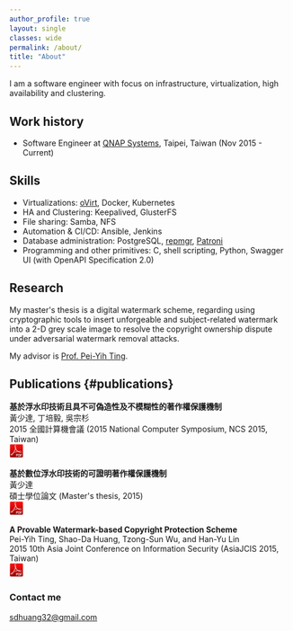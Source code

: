 ```yaml
---
author_profile: true
layout: single
classes: wide
permalink: /about/
title: "About"
---
```


I am a software engineer with focus on infrastructure, virtualization, high availability and clustering.

## Work history
- Software Engineer at [QNAP Systems](https://www.qnap.com/), Taipei, Taiwan (Nov 2015 - Current)

## Skills
- Virtualizations: [oVirt](https://ovirt.org/), Docker, Kubernetes
- HA and Clustering: Keepalived, GlusterFS
- File sharing: Samba, NFS
- Automation & CI/CD: Ansible, Jenkins
- Database administration: PostgreSQL, [repmgr](https://repmgr.org/), [Patroni](https://github.com/zalando/patroni)
- Programming and other primitives: C, shell scripting, Python, Swagger UI (with OpenAPI Specification 2.0)


## Research
My master's thesis is a digital watermark scheme, regarding using cryptographic tools to insert unforgeable and subject-related watermark into a 2-D grey scale image to resolve the copyright ownership dispute under adversarial watermark removal attacks.

My advisor is [Prof. Pei-Yih Ting](http://www.cs.ntou.edu.tw/cswp/index.php?name=people1-a&sid=8).

## Publications {#publications}
**基於浮水印技術且具不可偽造性及不模糊性的著作權保護機制**  
黃少達, 丁培毅, 吳宗杉  
2015 全國計算機會議 (2015 National Computer Symposium, NCS 2015, Taiwan)  
[<img src="/assets/sdhuang32/images/pdf.png" width="25">](/assets/sdhuang32/papers/NCS_2015_基於浮水印技術且具不可偽造性及不模糊性的著作權保護機制.pdf)

**基於數位浮水印技術的可證明著作權保護機制**  
黃少達  
碩士學位論文 (Master's thesis, 2015)  
[<img src="/assets/sdhuang32/images/pdf.png" width="25">](/assets/sdhuang32/papers/基於數位浮水印技術的可證明著作權保護機制.pdf)

**A Provable Watermark-based Copyright Protection Scheme**  
Pei-Yih Ting, Shao-Da Huang, Tzong-Sun Wu, and Han-Yu Lin  
2015 10th Asia Joint Conference on Information Security (AsiaJCIS 2015, Taiwan)  
[<img src="/assets/sdhuang32/images/pdf.png" width="25">](/assets/sdhuang32/papers/AsiaJCIS_2015_A_Provable_Watermark_based_Copyright_Protection_Scheme.pdf)

### Contact me

[sdhuang32@gmail.com](mailto:sdhuang32@gmail.com)
